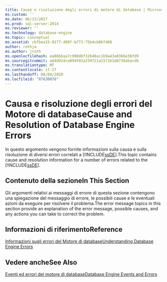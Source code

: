 ```yaml
---
title: Cause e risoluzione degli errori di motore di database | Microsoft Docs
ms.custom: ''
ms.date: 06/13/2017
ms.prod: sql-server-2014
ms.reviewer: ''
ms.technology: database-engine
ms.topic: conceptual
ms.assetid: cbfbea15-9277-498f-b772-75b4cb06f408
author: rothja
ms.author: jroth
ms.openlocfilehash: ea86bbaa7c998d6f32b48ac1b9a43a0366e36fd9
ms.sourcegitcommit: ad4d92dce894592a259721a1571b1d8736abacdb
ms.translationtype: MT
ms.contentlocale: it-IT
ms.lasthandoff: 08/04/2020
ms.locfileid: "87630076"
---
```

# <a name="cause-and-resolution-of-database-engine-errors"></a><span data-ttu-id="066d0-102">Causa e risoluzione degli errori del Motore di database</span><span class="sxs-lookup"><span data-stu-id="066d0-102">Cause and Resolution of Database Engine Errors</span></span>
  <span data-ttu-id="066d0-103">In questo argomento vengono fornite informazioni sulla causa e sulla risoluzione di diversi errori correlati a [!INCLUDE[ssDE](../includes/ssde-md.md)].</span><span class="sxs-lookup"><span data-stu-id="066d0-103">This topic contains cause and resolution information for a number of errors related to the [!INCLUDE[ssDE](../includes/ssde-md.md)].</span></span>  
  
## <a name="in-this-section"></a><span data-ttu-id="066d0-104">Contenuto della sezione</span><span class="sxs-lookup"><span data-stu-id="066d0-104">In This Section</span></span>  
 <span data-ttu-id="066d0-105">Gli argomenti relativi ai messaggi di errore di questa sezione contengono una spiegazione del messaggio di errore, le possibili cause e le eventuali azioni da eseguire per risolvere il problema.</span><span class="sxs-lookup"><span data-stu-id="066d0-105">The error message topics in this section provide an explanation of the error message, possible causes, and any actions you can take to correct the problem.</span></span>  
  
## <a name="reference"></a><span data-ttu-id="066d0-106">Informazioni di riferimento</span><span class="sxs-lookup"><span data-stu-id="066d0-106">Reference</span></span>  
 [<span data-ttu-id="066d0-107">Informazioni sugli errori del Motore di database</span><span class="sxs-lookup"><span data-stu-id="066d0-107">Understanding Database Engine Errors</span></span>](../relational-databases/native-client-ole-db-errors/errors.md)  
  
## <a name="see-also"></a><span data-ttu-id="066d0-108">Vedere anche</span><span class="sxs-lookup"><span data-stu-id="066d0-108">See Also</span></span>  
 [<span data-ttu-id="066d0-109">Eventi ed errori del motore di database</span><span class="sxs-lookup"><span data-stu-id="066d0-109">Database Engine Events and Errors</span></span>](../relational-databases/errors-events/database-engine-events-and-errors.md)  
  
  
